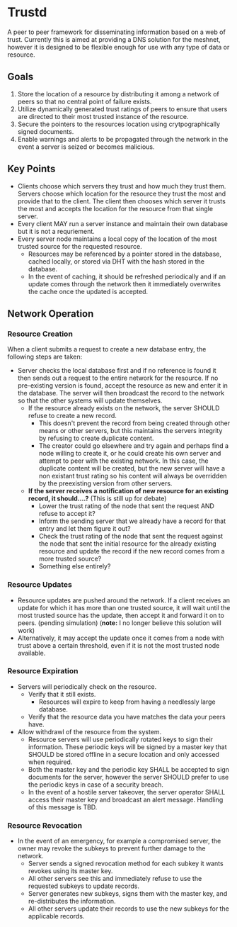 Trustd
======

A peer to peer framework for disseminating information based on a web of trust. Currently this is aimed at providing a DNS solution for the meshnet, however it is designed to be flexible enough for use with any type of data or resource.

Goals
-----

  1. Store the location of a resource by distributing it among a network of peers so that no central point of failure exists.
  2. Utilize dynamically generated trust ratings of peers to ensure that users are directed to their most trusted instance of the resource.
  3. Secure the pointers to the resources location using crytpographically signed documents.
  4. Enable warnings and alerts to be propagated through the network in the event a server is seized or becomes malicious.

Key Points
----------

  * Clients choose which servers they trust and how much they trust them. Servers choose which location for the resource they trust the most and provide that to the client. The client then chooses which server it trusts the most and accepts the location for the resource from that single server.
  * Every client MAY run a server instance and maintain their own database but it is not a requriement.
  * Every server node maintains a local copy of the location of the most trusted source for the requested resource.
    * Resources may be referenced by a pointer stored in the database, cached locally, or stored via DHT with the hash stored in the database.
    * In the event of caching, it should be refreshed periodically and if an update comes through the network then it immediately overwrites the cache once the updated is accepted.

Network Operation
-----------------

### Resource Creation

When a client submits a request to create a new database entry, the following steps are taken:

 * Server checks the local database first and if no reference is found it then sends out a request to the entire network for the resource. If no pre-existing version is found, accept the resource as new and enter it in the database. The server will then broadcast the record to the network so that the other systems will update themselves.
   * If the resource already exists on the network, the server SHOULD refuse to create a new record. 
     * This doesn't prevent the record from being created through other means or other servers, but  this maintains the servers integrity by refusing to create duplicate content. 
     * The creator could go elsewhere and try again and perhaps find a node willing to create it, or he could create his own server and attempt to peer with the existing network. In this case, the duplicate content will be created, but the new server will have a non existant trust rating so his content will always be overridden by the preexisting version from other servers.
   * **If the server receives a notification of new resource for an existing record, it should....?** (This is still up for debate)
     * Lower the trust rating of the node that sent the request AND refuse to accept it?
     * Inform the sending server that we already have a record for that entry and let them figure it out?
     * Check the trust rating of the node that sent the request against the node that sent the initial resource for the already existing resource and update the record if the new record comes from a more trusted source?
     * Something else entirely? 


### Resource Updates

 * Resource updates are pushed around the network. If a client receives an update for which it has more than one trusted source, it will wait until the most trusted source has the update, then accept it and forward it on to peers. (pending simulation) (**note:** I no longer believe this solution will work)
 * Alternatively, it may accept the update once it comes from a node with trust above a certain threshold, even if it is not the most trusted node available.


### Resource Expiration

 * Servers will periodically check on the resource.
   * Verify that it still exists.
     * Resources will expire to keep from having a needlessly large database.
   * Verify that the resource data you have matches the data your peers have.
 * Allow withdrawl of the resource from the system.
   * Resource servers will use periodically rotated keys to sign their information. These periodic keys will be signed by a master key that SHOULD be stored offline in a secure location and only accessed when required.
   * Both the master key and the periodic key SHALL be accepted to sign documents for the server, however the server SHOULD prefer to use the periodic keys in case of a security breach. 
   * In the event of a hostile server takeover, the server operator SHALL access their master key and broadcast an alert message. Handling of this message is TBD.


### Resource Revocation

 * In the event of an emergency, for example a compromised server, the owner may revoke the subkeys to prevent further damage to the network. 
   * Server sends a signed revocation method for each subkey it wants revokes using its master key.
   * All other servers see this and immediately refuse to use the requested subkeys to update records.
   * Server generates new subkeys, signs them with the master key, and re-distributes the information.
   * All other servers update their records to use the new subkeys for the applicable records.
